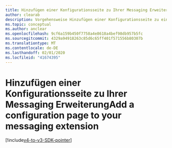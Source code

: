 ```yaml
---
title: Hinzufügen einer Konfigurationsseite zu Ihrer Messaging Erweiterung
author: clearab
description: Vorgehensweise Hinzufügen einer Konfigurationsseite zu einer Messaging Erweiterung
ms.topic: conceptual
ms.author: anclear
ms.openlocfilehash: 9cf6a159b450f7758a4e8618a4bef98db957b5fc
ms.sourcegitcommit: 4329a94918263c85d6c65ff401f571556b80307b
ms.translationtype: MT
ms.contentlocale: de-DE
ms.lasthandoff: 02/01/2020
ms.locfileid: "41674395"
---
```

# <a name="add-a-configuration-page-to-your-messaging-extension"></a><span data-ttu-id="66d05-103">Hinzufügen einer Konfigurationsseite zu Ihrer Messaging Erweiterung</span><span class="sxs-lookup"><span data-stu-id="66d05-103">Add a configuration page to your messaging extension</span></span>

[!include[v4-to-v3-SDK-pointer](~/includes/v4-to-v3-pointer-me.md)]
